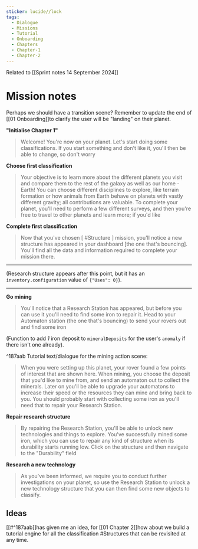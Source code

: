 ```yaml
---
sticker: lucide//lock
tags:
  - Dialogue
  - Missions
  - Tutorial
  - Onboarding
  - Chapters
  - Chapter-1
  - Chapter-2
---
```

Related to [[Sprint notes 14 September 2024]]
# Mission notes
Perhaps we should have a transition scene?
Remember to update the end of [[01 Onboarding]]to clarify the user will be "landing" on their planet.

**"Initialise Chapter 1"**
> Welcome! You're now on your planet. Let's start doing some classifications. If you start something and don't like it, you'll then be able to change, so don't worry

**Choose first classification**
> Your objective is to learn more about the different planets you visit and compare them to the rest of the galaxy as well as our home - Earth! You can choose different disciplines to explore, like terrain formation or how animals from Earth behave on planets with vastly different gravity; all contributions are valuable. To complete your planet, you'll need to perform a few different surveys, and then you're free to travel to other planets and learn more; if you'd like

**Complete first classification**
> Now that you've chosen [ #Structure ] mission, you'll notice a new structure has appeared in your dashboard [the one that's bouncing]. You'll find all the data and information required to complete your mission there.

---

(Research structure appears after this point, but it has an `inventory.configuration` value of `{"Uses": 0}`).

---

**Go mining**
> You'll notice that a Research Station has appeared, but before you can use it you'll need to find some iron to repair it. Head to your Automaton station (the one that's bouncing) to send your rovers out and find some iron

(Function to add *1* iron deposit to `mineralDeposits` for the user's `anomaly` if there isn't one already).

^187aab
Tutorial text/dialogue for the mining action scene:
> When you were setting up this planet, your rover found a few points of interest that are shown here. When mining, you choose the deposit that you'd like to mine from, and send an automaton out to collect the minerals. Later on you'll be able to upgrade your automatons to increase their speed or the resources they can mine and bring back to you. You should probably start with collecting some iron as you'll need that to repair your Research Station.


**Repair research structure**
> By repairing the Research Station, you'll be able to unlock new technologies and things to explore. You've successfully mined some iron, which you can use to repair any kind of structure when its durability starts running low. Click on the structure and then navigate to the "Durability" field

**Research a new technology**
> As you've been informed, we require you to conduct further investigations on your planet, so use the Research Station to unlock a new technology structure that you can then find some new objects to classify.


## Ideas
[[#^187aab]]has given me an idea, for [[01 Chapter 2]]how about we build a tutorial engine for all the classification #Structures that can be revisited at any time.